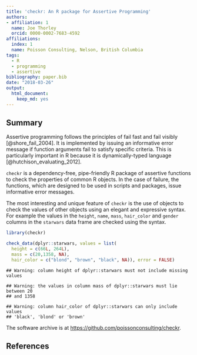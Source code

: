 ```yaml
---
title: 'checkr: An R package for Assertive Programming'
authors:
- affiliation: 1
  name: Joe Thorley
  orcid: 0000-0002-7683-4592
affiliations:
  index: 1
  name: Poisson Consulting, Nelson, British Columbia
tags: 
  - R
  - programming
  - assertive
bibliography: paper.bib
date: "2018-03-26"
output: 
  html_document: 
    keep_md: yes
---
```




## Summary

Assertive programming follows the principles of fail fast and fail visibly [@shore_fail_2004].
It is implemented by issuing an informative error message if function arguments fail to satisfy specific criteria.
This is particularly important in R because it is dynamically-typed language [@hutchison_evaluating_2012].

`checkr` is a dependency-free, pipe-friendly R package of assertive functions to check the properties of common R objects.
In the case of failure, the functions, which are designed to be used in scripts and packages, issue informative error messages.

The most interesting and unique feature of `checkr` is the use of objects to check the values of other objects using an elegant and expressive syntax. 
For example the values in the `height`, `name`, `mass`, `hair_color` and `gender` columns in the `starwars` data frame are checked using the syntax.


```r
library(checkr)

check_data(dplyr::starwars, values = list(
  height = c(66L, 264L),
  mass = c(20,1358, NA),
  hair_color = c("blond", "brown", "black", NA)), error = FALSE)
```

```
## Warning: column height of dplyr::starwars must not include missing values
```

```
## Warning: the values in column mass of dplyr::starwars must lie between 20
## and 1358
```

```
## Warning: column hair_color of dplyr::starwars can only include values
## 'black', 'blond' or 'brown'
```

The software archive is at <https://github.com/poissonconsulting/checkr>.

## References
